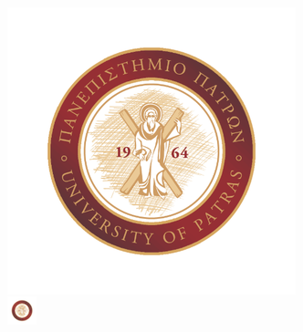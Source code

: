 ![image info](./images/logo-up-4color-stamp.png)
<img src="./images/logo-up-4color-stamp.png" width="50" height="50">
